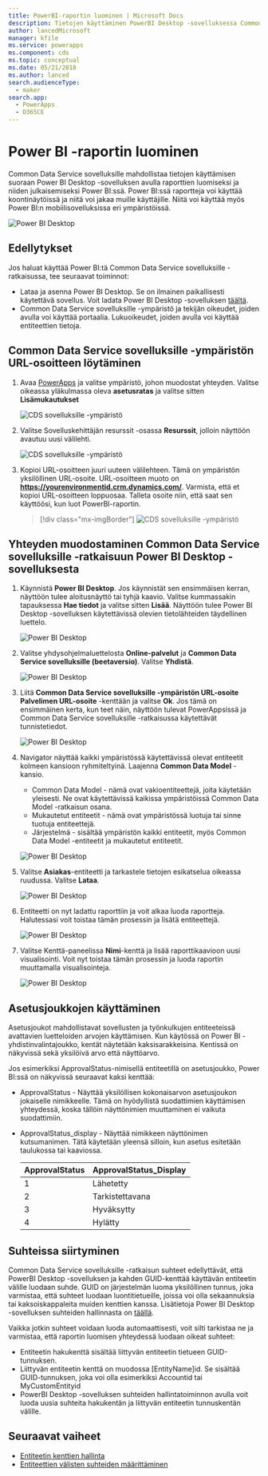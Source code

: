 ```yaml
---
title: PowerBI-raportin luominen | Microsoft Docs
description: Tietojen käyttäminen PowerBI Desktop -sovelluksessa Common Data Service sovelluksiin -yhdysohjelman avulla.
author: lancedMicrosoft
manager: kfile
ms.service: powerapps
ms.component: cds
ms.topic: conceptual
ms.date: 05/21/2018
ms.author: lanced
search.audienceType:
  - maker
search.app:
  - PowerApps
  - D365CE
---
```

# <a name="create-a-power-bi-report"></a>Power BI -raportin luominen
Common Data Service sovelluksille mahdollistaa tietojen käyttämisen suoraan Power BI Desktop -sovelluksen avulla raporttien luomiseksi ja niiden julkaisemiseksi Power BI:ssä. Power BI:ssä raportteja voi käyttää koontinäytöissä ja niitä voi jakaa muille käyttäjille. Niitä voi käyttää myös Power BI:n mobiilisovelluksissa eri ympäristöissä.

![Power BI Desktop](./media/data-platform-cds-powerbi-connector/PBIDesktop.png "Power BI Desktop")

## <a name="prerequisites"></a>Edellytykset

Jos haluat käyttää Power BI:tä Common Data Service sovelluksille -ratkaisussa, tee seuraavat toiminnot:

* Lataa ja asenna Power BI Desktop. Se on ilmainen paikallisesti käytettävä sovellus. Voit ladata Power BI Desktop -sovelluksen [täältä](https://powerbi.microsoft.com/desktop/).
* Common Data Service sovelluksille -ympäristö ja tekijän oikeudet, joiden avulla voi käyttää portaalia. Lukuoikeudet, joiden avulla voi käyttää entiteettien tietoja.

## <a name="finding-your-common-data-service-for-apps-environment-url"></a>Common Data Service sovelluksille -ympäristön URL-osoitteen löytäminen

1. Avaa [PowerApps](https://web.powerapps.com/?utm_source=padocs&utm_medium=linkinadoc&utm_campaign=referralsfromdoc) ja valitse ympäristö, johon muodostat yhteyden. Valitse oikeassa yläkulmassa oleva **asetusratas** ja valitse sitten **Lisämukautukset**

    ![CDS sovelluksille -ympäristö](./media/data-platform-cds-powerbi-connector/CDSEnv1.png "CDS sovelluksille -ympäristö")

2. Valitse Sovelluskehittäjän resurssit -osassa **Resurssit**, jolloin näyttöön avautuu uusi välilehti.

    ![CDS sovelluksille -ympäristö](./media/data-platform-cds-powerbi-connector/CDSEnv2.png "CDS sovelluksille -ympäristö")

3. Kopioi URL-osoitteen juuri uuteen välilehteen. Tämä on ympäristön yksilöllinen URL-osoite. URL-osoitteen muoto on **https://yourenvironmentid.crm.dynamics.com/**. Varmista, että et kopioi URL-osoitteen loppuosaa. Talleta osoite niin, että saat sen käyttöösi, kun luot PowerBI-raportin.

    > [!div class="mx-imgBorder"] 
    > ![CDS sovelluksille -ympäristö](./media/data-platform-cds-powerbi-connector/CDSEnv3.png "CDS sovelluksille -ympäristö")

## <a name="connecting-to-common-data-service-for-apps-from-power-bi-desktop"></a>Yhteyden muodostaminen Common Data Service sovelluksille -ratkaisuun Power BI Desktop -sovelluksesta

1. Käynnistä **Power BI Desktop**. Jos käynnistät sen ensimmäisen kerran, näyttöön tulee aloitusnäyttö tai tyhjä kaavio. Valitse kummassakin tapauksessa **Hae tiedot** ja valitse sitten **Lisää**. Näyttöön tulee Power BI Desktop -sovelluksen käytettävissä olevien tietolähteiden täydellinen luettelo.

    ![Power BI Desktop](./media/data-platform-cds-powerbi-connector/CreateReport1.png "Power BI Desktop")

2. Valitse yhdysohjelmaluettelosta **Online-palvelut** ja **Common Data Service sovelluksille (beetaversio)**. Valitse **Yhdistä**.

    ![Power BI Desktop](./media/data-platform-cds-powerbi-connector/CreateReport2.png "Power BI Desktop")

3. Liitä **Common Data Service sovelluksille -ympäristön URL-osoite** **Palvelimen URL-osoite** -kenttään ja valitse **Ok**. Jos tämä on ensimmäinen kerta, kun teet näin, näyttöön tulevat PowerAppsissä ja Common Data Service sovelluksille -ratkaisussa käytettävät tunnistetiedot.

    ![Power BI Desktop](./media/data-platform-cds-powerbi-connector/CreateReport3.png "Power BI Desktop")

4. Navigator näyttää kaikki ympäristössä käytettävissä olevat entiteetit kolmeen kansioon ryhmiteltyinä. Laajenna **Common Data Model** -kansio.

    * Common Data Model - nämä ovat vakioentiteettejä, joita käytetään yleisesti. Ne ovat käytettävissä kaikissa ympäristöissä Common Data Model -ratkaisun osana.
    * Mukautetut entiteetit - nämä ovat ympäristössä luotuja tai sinne tuotuja entiteettejä.
    * Järjestelmä - sisältää ympäristön kaikki entiteetit, myös Common Data Model -entiteetit ja mukautetut entiteetit.

    ![Power BI Desktop](./media/data-platform-cds-powerbi-connector/CreateReport4.png "Power BI Desktop")

5. Valitse **Asiakas**-entiteetti ja tarkastele tietojen esikatselua oikeassa ruudussa. Valitse **Lataa**.

    ![Power BI Desktop](./media/data-platform-cds-powerbi-connector/CreateReport5.png "Power BI Desktop")

6. Entiteetti on nyt ladattu raporttiin ja voit alkaa luoda raportteja. Halutessasi voit toistaa tämän prosessin ja lisätä entiteettejä.

    ![Power BI Desktop](./media/data-platform-cds-powerbi-connector/CreateReport6.png "Power BI Desktop")

7. Valitse Kenttä-paneelissa **Nimi**-kenttä ja lisää raporttikaavioon uusi visualisointi. Voit nyt toistaa tämän prosessin ja luoda raportin muuttamalla visualisointeja.

    ![Power BI Desktop](./media/data-platform-cds-powerbi-connector/CreateReport7.png "Power BI Desktop")


## <a name="using-option-sets"></a>Asetusjoukkojen käyttäminen

Asetusjoukot mahdollistavat sovellusten ja työnkulkujen entiteeteissä avattavien luetteloiden arvojen käyttämisen. Kun käytössä on Power BI -yhdistinvalintajoukko, kentät näytetään kaksisarakkeisina. Kentissä on näkyvissä sekä yksilöivä arvo että näyttöarvo.

Jos esimerkiksi ApprovalStatus-nimisellä entiteetillä on asetusjoukko, Power BI:ssä on näkyvissä seuraavat kaksi kenttää:

* ApprovalStatus - Näyttää yksilöllisen kokonaisarvon asetusjoukon jokaiselle nimikkeelle. Tämä on hyödyllistä suodattimien käyttämisen yhteydessä, koska tällöin näyttönimien muuttaminen ei vaikuta suodattimiin.
* ApprovalStatus_display - Näyttää nimikkeen näyttönimen kutsumanimen. Tätä käytetään yleensä silloin, kun asetus esitetään taulukossa tai kaaviossa.

    |ApprovalStatus|ApprovalStatus_Display|
    |---------|---------|
    1|Lähetetty
    2|Tarkistettavana
    3|Hyväksytty
    4|Hylätty

## <a name="navigating-relationships"></a>Suhteissa siirtyminen

Common Data Service sovelluksille -ratkaisun suhteet edellyttävät, että PowerBI Desktop -sovelluksen ja kahden GUID-kenttää käyttävän entiteetin välille luodaan suhde. GUID on järjestelmän luoma yksilöllinen tunnus, joka varmistaa, että suhteet luodaan luontitietueille, joissa voi olla sekaannuksia tai kaksoiskappaleita muiden kenttien kanssa. Lisätietoja Power BI Desktop -sovelluksen suhteiden hallinnasta on [täällä](https://docs.microsoft.com/power-bi/desktop-create-and-manage-relationships).

Vaikka jotkin suhteet voidaan luoda automaattisesti, voit silti tarkistaa ne ja varmistaa, että raportin luomisen yhteydessä luodaan oikeat suhteet:

* Entiteetin hakukenttä sisältää liittyvän entiteetin tietueen GUID-tunnuksen.
* Liittyvän entiteetin kenttä on muodossa [EntityName]id. Se sisältää GUID-tunnuksen, joka voi olla esimerkiksi Accountid tai MyCustomEntityid
* PowerBI Desktop -sovelluksen suhteiden hallintatoiminnon avulla voit luoda uusia suhteita hakukentän ja liittyvän entiteetin tunnuskentän välille.


## <a name="next-steps"></a>Seuraavat vaiheet
* [Entiteetin kenttien hallinta](data-platform-manage-fields.md)
* [Entiteettien välisten suhteiden määrittäminen](data-platform-entity-lookup.md)


